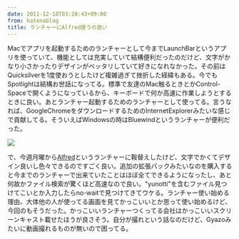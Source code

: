 ```yaml
---
date: 2011-12-18T03:28:43+09:00
from: hatenablog
title: ランチャーにAlfred使うの良い
---
```

Macでアプリを起動するためのランチャーとして今までLaunchBarというアプリを使っていて、機能としては充実していて結構便利だったのだけど、文字がかなり小さかったりデザインがベッタリしていて好きになれなかった。その前はQuicksilverを1度使おうとしたけど複雑過ぎて挫折した経緯もある。今でもSpotlightは結構お世話になってる。標準で友達のMac触るときとかControl-Spaceで開くようになっているから、キーボードで何か高速に作業しようとするときに良い。あとランチャー起動するためのランチャーとして使ってる。言うなれば、GoogleChromeをダウンロードするためのInternetExplorerみたいな感じで貢献してる。そういえばWindowsの時はBluewindというランチャーが便利だった。

![](http://dl.dropbox.com/u/5978869/image/20111218_033118.png)

で、今週月曜から[Alfred](http://www.alfredapp.com/)というランチャーに鞍替えしたけど、文字でかくてデザイン良いし色々できるのですごく良い。追加の拡張パックみたいなのを購入すると今までのランチャーで出来ていたことはほぼ全てできるようになったし、あと何故かファイル検索が驚くほど高速なので良い。"yunotti"を含むファイル見つけてこいとか入力したらno-waitで見つけてきてウケる。ランチャー使い始める理由、大体他の人が使ってる画面を見てかっこいいとか思って使い始めるけど、今回のもそうだった。かっこいいランチャーつくってる会社はかっこいいスクリーンキャスト載せたほうが良さそう。自分が撮れという話なのだけど、Gyazoみたいに動画撮れるものが無いので困ってる。


